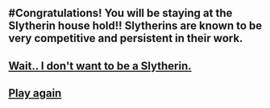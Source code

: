 #Congratulations! You will be staying at the Slytherin house hold!! Slytherins are known to be very competitive and persistent in their work.
---
## [Wait.. I don't want to be a Slytherin.](house.md)
## [Play again](README.md)